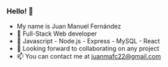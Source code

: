 ### Hello! 👋

- My name is Juan Manuel Fernández
- 🔭 Full-Stack Web developer
- 🌱 Javascript - Node.js - Express - MySQL - React
- 👯 Looking forward to collaborating on any project
- 📫 You can contact me at juanmafc22@gmail.com


<!--
**juanmafc22/juanmafc22** is a ✨ _special_ ✨ repository because its `README.md` (this file) appears on your GitHub profile.

Here are some ideas to get you started:

- 🔭 I’m currently working on ...
- 🌱 I’m currently learning ...
- 👯 I’m looking to collaborate on ...
- 🤔 I’m looking for help with ...
- 💬 Ask me about ...
- 📫 How to reach me: ...
- 😄 Pronouns: ...
- ⚡ Fun fact: ...
-->
